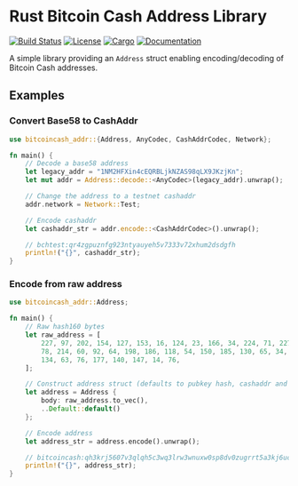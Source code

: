 # Rust Bitcoin Cash Address Library

[![Build Status](https://travis-ci.org/hlb8122/rust-bitcoincash-addr.svg?branch=master)](https://travis-ci.org/hlb8122/rust-bitcoincash-addr)
[![License](https://img.shields.io/badge/license-MIT-blue.svg)](LICENSE)
[![Cargo](https://img.shields.io/crates/v/bitcoincash-addr.svg)](https://crates.io/crates/bitcoincash-addr)
[![Documentation](https://docs.rs/bitcoincash-addr/badge.svg)](
https://docs.rs/bitcoincash-addr)

A simple library providing an `Address` struct enabling encoding/decoding of Bitcoin Cash addresses.

## Examples

### Convert Base58 to CashAddr

```rust
use bitcoincash_addr::{Address, AnyCodec, CashAddrCodec, Network};

fn main() {
    // Decode a base58 address
    let legacy_addr = "1NM2HFXin4cEQRBLjkNZAS98qLX9JKzjKn";
    let mut addr = Address::decode::<AnyCodec>(legacy_addr).unwrap();

    // Change the address to a testnet cashaddr
    addr.network = Network::Test;

    // Encode cashaddr
    let cashaddr_str = addr.encode::<CashAddrCodec>().unwrap();

    // bchtest:qr4zgpuznfg923ntyauyeh5v7333v72xhum2dsdgfh
    println!("{}", cashaddr_str);
}
```

### Encode from raw address

```rust
use bitcoincash_addr::Address;

fn main() {
    // Raw hash160 bytes
    let raw_address = [
        227, 97, 202, 154, 127, 153, 16, 124, 23, 166, 34, 224, 71, 227, 116, 93, 62, 25, 207, 128,
        78, 214, 60, 92, 64, 198, 186, 118, 54, 150, 185, 130, 65, 34, 61, 140, 230, 42, 212, 141,
        134, 63, 76, 177, 140, 147, 14, 76,
    ];

    // Construct address struct (defaults to pubkey hash, cashaddr and main network)
    let address = Address {
        body: raw_address.to_vec(),
        ..Default::default()
    };

    // Encode address
    let address_str = address.encode().unwrap();

    // bitcoincash:qh3krj5607v3qlqh5c3wq3lrw3wnuxw0sp8dv0zugrrt5a3kj6ucysfz8kxwv2k53krr7n933jfsunqex2w82sl
    println!("{}", address_str);
}

```
